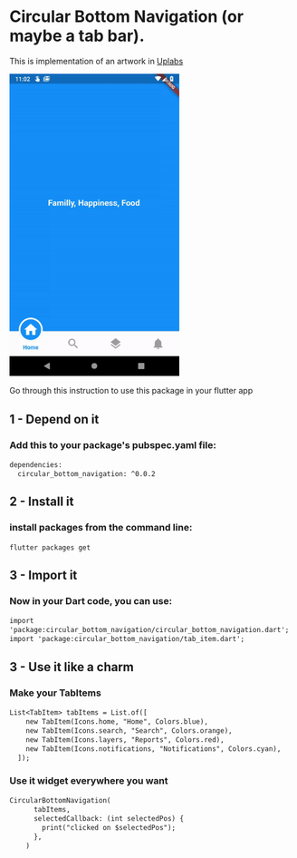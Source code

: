 # Circular Bottom Navigation (or maybe a tab bar).

This is implementation of an artwork in [Uplabs](https://www.uplabs.com/posts/bottom-tab)

<img src="./repo_files/images/demo.gif" width="300">

Go through this instruction to use this package in your flutter app

## 1 - Depend on it

### Add this to your package's pubspec.yaml file:

```
dependencies:
  circular_bottom_navigation: ^0.0.2
```

## 2 - Install it

### install packages from the command line:
```
flutter packages get
```

## 3 - Import it
### Now in your Dart code, you can use:
```
import 'package:circular_bottom_navigation/circular_bottom_navigation.dart';
import 'package:circular_bottom_navigation/tab_item.dart';
```

## 3 - Use it like a charm
### Make your TabItems
```
List<TabItem> tabItems = List.of([
    new TabItem(Icons.home, "Home", Colors.blue),
    new TabItem(Icons.search, "Search", Colors.orange),
    new TabItem(Icons.layers, "Reports", Colors.red),
    new TabItem(Icons.notifications, "Notifications", Colors.cyan),
  ]);
```

### Use it widget everywhere you want
```
CircularBottomNavigation(
      tabItems,
      selectedCallback: (int selectedPos) {
        print("clicked on $selectedPos");
      },
    )
```